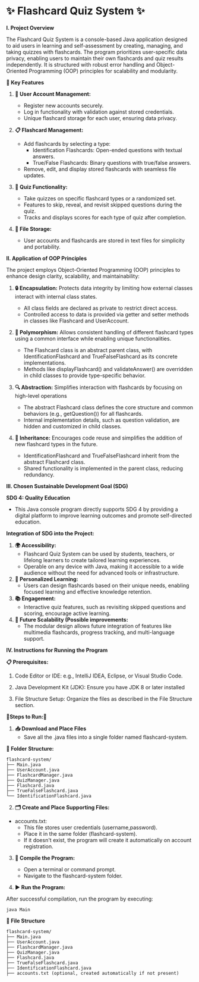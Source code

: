  # ✨ Flashcard Quiz System ✨

**I. Project Overview**

The Flashcard Quiz System is a console-based Java application designed to aid users in learning and self-assessment by creating, managing, and taking quizzes with flashcards. The program prioritizes user-specific data privacy, enabling users to maintain their own flashcards and quiz results independently. It is structured with robust error handling and Object-Oriented Programming (OOP) principles for scalability and modularity.

**🔑 Key Features**

1. **🔐 User Account Management:**
	- Register new accounts securely.
	- Log in functionality with validation against stored credentials.
	- Unique flashcard storage for each user, ensuring data privacy.

2. **📋 Flashcard Management:**
	- Add flashcards by selecting a type:
		- Identification Flashcards: Open-ended questions with textual answers.
		- True/False Flashcards: Binary questions with true/false answers.
	- Remove, edit, and display stored flashcards with seamless file updates.

3. **🧠 Quiz Functionality:**
	- Take quizzes on specific flashcard types or a randomized set.
	- Features to skip, reveal, and revisit skipped questions during the quiz.
	- Tracks and displays scores for each type of quiz after completion.

4. **📁 File Storage:**
	- User accounts and flashcards are stored in text files for simplicity and portability.

**II. Application of OOP Principles**

The project employs Object-Oriented Programming (OOP) principles to enhance design clarity, scalability, and maintainability:

1. **🔒 Encapsulation:** Protects data integrity by limiting how external classes interact with internal class states.
	- All class fields are declared as private to restrict direct access.
	- Controlled access to data is provided via getter and setter methods in classes like Flashcard and UserAccount.

2. **🔄 Polymorphism:** Allows consistent handling of different flashcard types using a common interface while enabling unique functionalities.
	- The Flashcard class is an abstract parent class, with IdentificationFlashcard and TrueFalseFlashcard as its concrete implementations.
	- Methods like displayFlashcard() and validateAnswer() are overridden in child classes to provide type-specific behavior.

3. **🔍 Abstraction:** Simplifies interaction with flashcards by focusing on high-level operations
	- The abstract Flashcard class defines the core structure and common behaviors (e.g., getQuestion()) for all flashcards.
	- Internal implementation details, such as question validation, are hidden and customized in child classes.

4. **🌳 Inheritance:** Encourages code reuse and simplifies the addition of new flashcard types in the future.
	- IdentificationFlashcard and TrueFalseFlashcard inherit from the abstract Flashcard class.
	- Shared functionality is implemented in the parent class, reducing redundancy.

**III. Chosen Sustainable Development Goal (SDG)**

**SDG 4: Quality Education**
- This Java console program directly supports SDG 4 by providing a digital platform to improve learning outcomes and promote self-directed education.

**Integration of SDG into the Project:**

1. **🌍 Accessibility:**
	 - Flashcard Quiz System can be used by students, teachers, or lifelong learners to create tailored learning experiences. 
  	 - Operable on any device with Java, making it accessible to a wide audience without the need for advanced tools or infrastructure.
2. **📝 Personalized Learning:**
	- Users can design flashcards based on their unique needs, enabling focused learning and effective knowledge retention.
3. **📚 Engagement:**
	- Interactive quiz features, such as revisiting skipped questions and scoring, encourage active learning.
4. **🚀 Future Scalability (Possible improvements:**
	- The modular design allows future integration of features like multimedia flashcards, progress tracking, and multi-language support.

**IV. Instructions for Running the Program**

**📋 Prerequisites:**
1. Code Editor or IDE: e.g., IntelliJ IDEA, Eclipse, or Visual Studio Code.
   
2. Java Development Kit (JDK): Ensure you have JDK 8 or later installed

3. File Structure Setup: Organize the files as described in the File Structure section.

**🚀Steps to Run:🚀**

1. **📥 Download and Place Files**
	- Save all the .java files into a single folder named flashcard-system.

**📁 Folder Structure:**
```
flashcard-system/
├── Main.java
├── UserAccount.java
├── FlashcardManager.java
├── QuizManager.java
├── Flashcard.java
├── TrueFalseFlashcard.java
└── IdentificationFlashcard.java
```

2. **🗂️ Create and Place Supporting Files:**
- accounts.txt:
	- This file stores user credentials (username,password).
	- Place it in the same folder (flashcard-system).
	- If it doesn't exist, the program will create it automatically on account registration.

3. **🔨 Compile the Program:**

	- Open a terminal or command prompt.
	- Navigate to the flashcard-system folder.

4. **▶️ Run the Program:**

After successful compilation, run the program by executing:
```
java Main
```
**📁 File Structure**
```
flashcard-system/
├── Main.java
├── UserAccount.java
├── FlashcardManager.java
├── QuizManager.java
├── Flashcard.java
├── TrueFalseFlashcard.java
├── IdentificationFlashcard.java
├── accounts.txt (optional, created automatically if not present)
```
